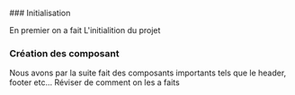 ### Initialisation

En premier on a fait L'initialition du projet


### Création des composant

Nous avons par la suite fait des composants importants tels que le header, footer etc...
Réviser de comment on les a faits